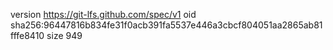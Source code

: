 version https://git-lfs.github.com/spec/v1
oid sha256:96447816b834fe31f0acb391fa5537e446a3cbcf804051aa2865ab81fffe8410
size 949
